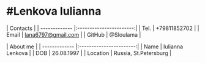 #Lenkova Iulianna
=================
| Contacts                                |
| ------------- |:-----------------------:|
| Tel.          | +79811852702            |
| Email         | lana6797@gmail.com      |
| GitHub        | @Sloulama               |

| About me                                |
| ------------- |:-----------------------:|
| Name          | Iulianna Lenkova        |
| DOB           | 26.08.1997              |
| Location      | Russia, St.Petersburg   |
